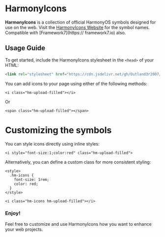 # HarmonyIcons

**HarmonyIcons** is a collection of official HarmonyOS symbols designed for use on the web.
Visit the [HarmonyIcons Website](https://harmonyicons.pages.dev) for the symbol names. 
Compatible with [Framework7](https:// framework7.io) also. 


## Usage Guide

To get started, include the HarmonyIcons stylesheet in the `<head>` of your HTML:

```html
<link rel="stylesheet" href="https://cdn.jsdelivr.net/gh/Outland3r2007/harmonyicons@latest/hmicons.css">
```
You can add icons to your page using either of the following methods:
```icon
<i class="hm-upload-filled"></i>
```
Or
```icon
<span class="hm-upload-filled"></span>
```
# Customizing the symbols
You can style icons directly using inline styles: 
```icon
<i style="font-size:1;color:red" class="hm-upload-filled">
```
Alternatively, you can define a custom class for more consistent styling:
```icon
<style>
  .hm-icons {
    font-size: 1rem;
    color: red;
  }
</style>

<i class="hm-icons hm-upload-filled"></i>
```



### Enjoy!
Feel free to customize and use HarmonyIcons how you want to enhance your web projects.
